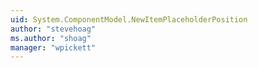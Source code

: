 ```yaml
---
uid: System.ComponentModel.NewItemPlaceholderPosition
author: "stevehoag"
ms.author: "shoag"
manager: "wpickett"
---
```

